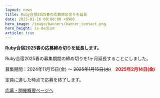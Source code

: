 ```yaml
---
layout: news
title: Ruby合宿2025春の応募締め切りを延長
date: 2025-01-16 00:00:00 +0900
hero_image: /image/banners/banner_contact.png
hero_height: is-medium
article: true
---
```


**Ruby合宿2025春の応募締め切りを延長します。**

Ruby合宿2025春の募集期間の締め切りを1ヶ月延長することにしました。

募集期間：2024年11月15日(金) 〜 ~~2025年1月15日(水)~~　<strong style="color: red;">2025年2月14日(金)</strong>

<div class="notification is-warning is-light">
定員に達した時点で応募を終了します。
</div>

<a href="/info/" class="button is-info">応募・開催概要ページへ</a>
